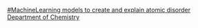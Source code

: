 [#MachineLearning models to create and explain atomic disorder   Department of Chemistry ](https://qi.tc/qi/109950)